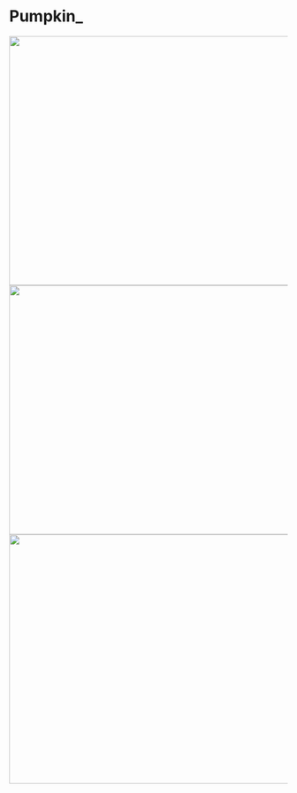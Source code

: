 # Pumpkin_

<img src="" data-canonical-src="" width="800" height="450">
<img src="(https://user-images.githubusercontent.com/71368746/167642979-d1002be2-207c-4c19-a11d-429b16b44a45.png)" data-canonical-src= "(https://user-images.githubusercontent.com/71368746/167642979-d1002be2-207c-4c19-a11d-429b16b44a45.png)" width="800" height="450">
<img src="(https://user-images.githubusercontent.com/71368746/167643284-412ac97c-a7b1-48ec-be76-e4bc2bc774e9.png)" data-canonical-src="(https://user-images.githubusercontent.com/71368746/167643284-412ac97c-a7b1-48ec-be76-e4bc2bc774e9.png)" width="800" height="450">
